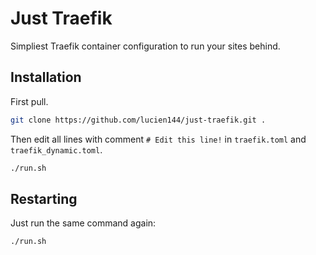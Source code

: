 # Just Traefik
Simpliest Traefik container configuration to run your sites behind.

## Installation

First pull.

```sh
git clone https://github.com/lucien144/just-traefik.git .
```

Then edit all lines with comment `# Edit this line!` in `traefik.toml` and `traefik_dynamic.toml`.

```sh
./run.sh
```

## Restarting

Just run the same command again:

```sh
./run.sh
```
